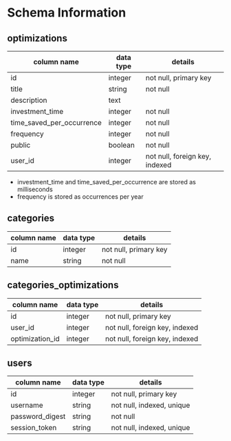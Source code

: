 # Schema Information

## optimizations
column name               | data type | details
--------------------------|-----------|-----------------------
id                        | integer   | not null, primary key
title                     | string    | not null
description               | text      |
investment_time           | integer   | not null
time_saved_per_occurrence | integer   | not null
frequency                 | integer   | not null
public                    | boolean   | not null
user_id                   | integer   | not null, foreign key, indexed

* investment_time and time_saved_per_occurrence are stored as milliseconds
* frequency is stored as occurrences per year

## categories
column name     | data type | details
----------------|-----------|-----------------------
id              | integer   | not null, primary key
name            | string    | not null

## categories_optimizations
column name     | data type | details
----------------|-----------|-----------------------
id              | integer   | not null, primary key
user_id         | integer   | not null, foreign key, indexed
optimization_id | integer   | not null, foreign key, indexed

## users
column name     | data type | details
----------------|-----------|-----------------------
id              | integer   | not null, primary key
username        | string    | not null, indexed, unique
password_digest | string    | not null
session_token   | string    | not null, indexed, unique
